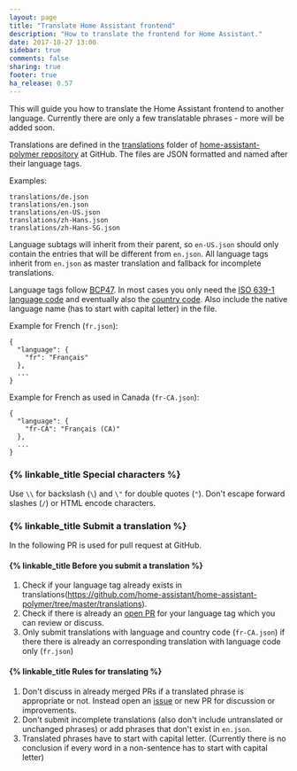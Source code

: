```yaml
---
layout: page
title: "Translate Home Assistant frontend"
description: "How to translate the frontend for Home Assistant."
date: 2017-10-27 13:00
sidebar: true
comments: false
sharing: true
footer: true
ha_release: 0.57
---
```


This will guide you how to translate the Home Assistant frontend to another language. Currently there are only a few translatable phrases - more will be added soon.

Translations are defined in the [translations](https://github.com/home-assistant/home-assistant-polymer/tree/master/translations) folder of [home-assistant-polymer repository](https://github.com/home-assistant/home-assistant-polymer) at GitHub. The files are JSON formatted and named after their language tags.

Examples:
```
translations/de.json
translations/en.json
translations/en-US.json
translations/zh-Hans.json
translations/zh-Hans-SG.json
```

Language subtags will inherit from their parent, so `en-US.json` should only contain the entries that will be different from `en.json`. All language tags inherit from `en.json` as master translation and fallback for incomplete translations.

Language tags follow [BCP47](https://tools.ietf.org/html/bcp47). In most cases you only need the [ISO 639-1 language code](https://en.wikipedia.org/wiki/List_of_ISO_639-1_codes) and eventually also the [country code](https://en.wikipedia.org/wiki/ISO_3166-1#Officially_assigned_code_elements). Also include the native language name (has to start with capital letter) in the file.

Example for French (`fr.json`):
```
{
  "language": {
    "fr": "Français"
  },
  ...
}
```
Example for French as used in Canada (`fr-CA.json`):
```
{
  "language": {
    "fr-CA": "Français (CA)"
  },
  ...
}
```

### {% linkable_title Special characters %}
Use `\\` for backslash (`\`) and `\"` for double quotes (`"`). Don't escape forward slashes (`/`) or HTML encode characters.

### {% linkable_title Submit a translation %}
In the following PR is used for pull request at GitHub.

#### {% linkable_title Before you submit a translation %}
1. Check if your language tag already exists in translations(https://github.com/home-assistant/home-assistant-polymer/tree/master/translations).
2. Check if there is already an [open PR](https://github.com/home-assistant/home-assistant-polymer/pulls) for your language tag which you can review or discuss.
3. Only submit translations with language and country code (`fr-CA.json`) if there there is already an corresponding translation with language code only (`fr.json`)

#### {% linkable_title Rules for translating %}
1. Don't discuss in already merged PRs if a translated phrase is appropriate or not. Instead open an [issue](https://github.com/home-assistant/home-assistant-polymer/issues) or new PR for discussion or improvements.
2. Don't submit incomplete translations (also don't include untranslated or unchanged phrases) or add phrases that don't exist in `en.json`.
3. Translated phrases have to start with capital letter. (Currently there is no conclusion if every word in a non-sentence has to start with capital letter)

